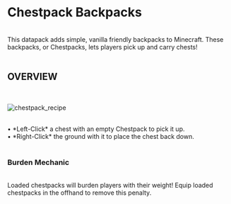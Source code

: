 # Chestpack Backpacks
<br />
This datapack adds simple, vanilla friendly backpacks to Minecraft. These backpacks, or Chestpacks, lets players pick up and carry chests!
<br />
<br />

## **OVERVIEW**
<br />

![chestpack_recipe](https://github.com/user-attachments/assets/90fc5e36-4568-4bd2-b30c-4a9b70aa9f10)

<br />
• *Left-Click* a chest with an empty Chestpack to pick it up.
<br />
• *Right-Click* the ground with it to place the chest back down.
<br />
<br />

### Burden Mechanic
<br />
Loaded chestpacks will burden players with their weight! Equip loaded chestpacks in the offhand to remove this penalty.
<br />
